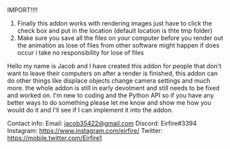 IMPORT!!!! 
1. Finally this addon works with rendering images just have to click the check box and put in the location (default location is thte tmp folder) 
2. Make sure you save all the files on your computer before you render out the animation as lose of files from other software might happen if does occur i take no responsibility for lose of files 


Hello my name is Jacob and I have created this addon for people that don't want to leave their computers on after a render is finished, this addon can do other things like displace objects change camera settings and much more. the whole addon is still in early devolment and still needs to be fixed and worked on. I'm new to coding and the Python API so if you have any better ways to do something please let me know and show me how you would do it and I'll see if I can implement it into the addon.

Contact info:
Email: jacob35422@gmail.com
Discord: Eirfire#3394
Instagram: https://www.instagram.com/eirfire/
Twitter: https://mobile.twitter.com/Eirfire1
